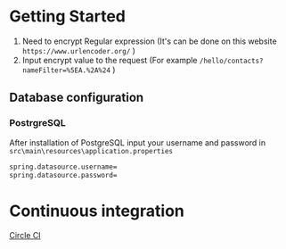 # Getting Started

1. Need to encrypt Regular expression (It's can be done on this website `https://www.urlencoder.org/` )
2. Input encrypt value to the request (For example `/hello/contacts?nameFilter=%5EA.%2A%24` )


## Database configuration

### PostrgreSQL

After installation of PostgreSQL input your username and password in `src\main\resources\application.properties`
```bash
spring.datasource.username=
spring.datasource.password=
```

# Continuous integration

[Circle CI](https://app.circleci.com/pipelines/github/Fedia23/Contacts/13/workflows/874c170b-fc6e-4882-907c-11d1c82c4dba)